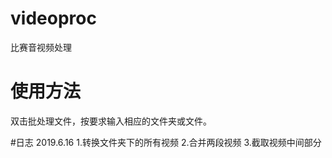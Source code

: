 # videoproc
比赛音视频处理
# 使用方法
双击批处理文件，按要求输入相应的文件夹或文件。

#日志
2019.6.16
1.转换文件夹下的所有视频
2.合并两段视频
3.截取视频中间部分
